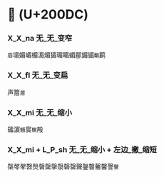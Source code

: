 # 𠃜 (U+200DC)

### X_X_na 无_无_变窄
`眉`堳媚嵋楣湄煝猸瑂睸蝞郿鎇镅`鶥`鹛

### X_X_fl 无_无_变扁
声篃`葿`

### X_X_mi 无_无_缩小
䉋濵`䰨`賔`㯽`殸

### X_X_mi + L_P_sh 无_无_缩小 + 左边_撇_缩短
㯏㲆㲇㲈㷫㿦䅽撀漀磬罄聲鏧韾毊馨謦`䡰`